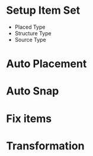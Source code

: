 
# Setup Item Set

- Placed Type
- Structure Type
- Source Type

# Auto Placement

# Auto Snap

# Fix items

# Transformation